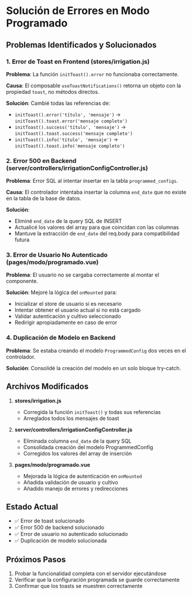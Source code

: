# Solución de Errores en Modo Programado

## Problemas Identificados y Solucionados

### 1. Error de Toast en Frontend (stores/irrigation.js)
**Problema**: La función `initToast().error` no funcionaba correctamente.

**Causa**: El composable `useToastNotifications()` retorna un objeto con la propiedad `toast`, no métodos directos.

**Solución**: Cambié todas las referencias de:
- `initToast().error('título', 'mensaje')` → `initToast().toast.error('mensaje completo')`
- `initToast().success('título', 'mensaje')` → `initToast().toast.success('mensaje completo')`
- `initToast().info('título', 'mensaje')` → `initToast().toast.info('mensaje completo')`

### 2. Error 500 en Backend (server/controllers/irrigationConfigController.js)
**Problema**: Error SQL al intentar insertar en la tabla `programmed_configs`.

**Causa**: El controlador intentaba insertar la columna `end_date` que no existe en la tabla de la base de datos.

**Solución**: 
- Eliminé `end_date` de la query SQL de INSERT
- Actualicé los valores del array para que coincidan con las columnas
- Mantuve la extracción de `end_date` del req.body para compatibilidad futura

### 3. Error de Usuario No Autenticado (pages/modo/programado.vue)
**Problema**: El usuario no se cargaba correctamente al montar el componente.

**Solución**: Mejoré la lógica del `onMounted` para:
- Inicializar el store de usuario si es necesario
- Intentar obtener el usuario actual si no está cargado
- Validar autenticación y cultivo seleccionado
- Redirigir apropiadamente en caso de error

### 4. Duplicación de Modelo en Backend
**Problema**: Se estaba creando el modelo `ProgrammedConfig` dos veces en el controlador.

**Solución**: Consolidé la creación del modelo en un solo bloque try-catch.

## Archivos Modificados

1. **stores/irrigation.js**
   - Corregida la función `initToast()` y todas sus referencias
   - Arreglados todos los mensajes de toast

2. **server/controllers/irrigationConfigController.js**
   - Eliminada columna `end_date` de la query SQL
   - Consolidada creación del modelo ProgrammedConfig
   - Corregidos los valores del array de inserción

3. **pages/modo/programado.vue**
   - Mejorada la lógica de autenticación en `onMounted`
   - Añadida validación de usuario y cultivo
   - Añadido manejo de errores y redirecciones

## Estado Actual
- ✅ Error de toast solucionado
- ✅ Error 500 de backend solucionado  
- ✅ Error de usuario no autenticado solucionado
- ✅ Duplicación de modelo solucionada

## Próximos Pasos
1. Probar la funcionalidad completa con el servidor ejecutándose
2. Verificar que la configuración programada se guarde correctamente
3. Confirmar que los toasts se muestren correctamente